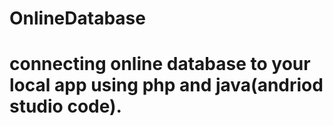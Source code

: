 # OnlineDatabase
# connecting online database to your local app using php and java(andriod studio code).
